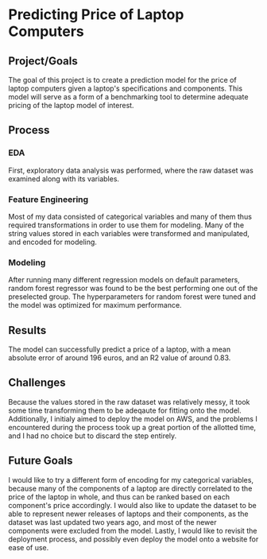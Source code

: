 # Predicting Price of Laptop Computers

## Project/Goals
The goal of this project is to create a prediction model for the price of laptop computers given a laptop's specifications and components. This model will serve as a form of a benchmarking tool to determine adequate pricing of the laptop model of interest.

## Process
### EDA
First, exploratory data analysis was performed, where the raw dataset was examined along with its variables.
### Feature Engineering
Most of my data consisted of categorical variables and many of them thus required transformations in order to use them for modeling. Many of the string values stored in each variables were transformed and manipulated, and encoded for modeling.
### Modeling
After running many different regression models on default parameters, random forest regressor was found to be the best performing one out of the preselected group. The hyperparameters for random forest were tuned and the model was optimized for maximum performance.

## Results
The model can successfully predict a price of a laptop, with a mean absolute error of around 196 euros, and an R2 value of around 0.83.

## Challenges
Because the values stored in the raw dataset was relatively messy, it took some time transforming them to be adeqaute for fitting onto the model. Additionally, I initialy aimed to deploy the model on AWS, and the problems I encountered during the process took up a great portion of the allotted time, and I had no choice but to discard the step entirely.

## Future Goals
I would like to try a different form of encoding for my categorical variables, because many of the components of a laptop are directly correlated to the price of the laptop in whole, and thus can be ranked based on each component's price accordingly. I would also like to update the dataset to be able to represent newer releases of laptops and their components, as the dataset was last updated two years ago, and most of the newer components were excluded from the model. Lastly, I would like to revisit the deployment process, and possibly even deploy the model onto a website for ease of use.